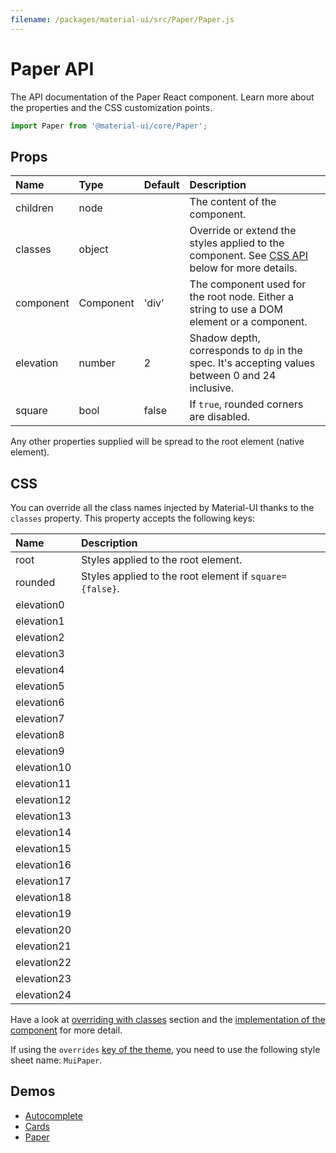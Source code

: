 ```yaml
---
filename: /packages/material-ui/src/Paper/Paper.js
---
```


<!--- This documentation is automatically generated, do not try to edit it. -->

# Paper API

<p class="description">The API documentation of the Paper React component. Learn more about the properties and the CSS customization points.</p>

```js
import Paper from '@material-ui/core/Paper';
```



## Props

| Name | Type | Default | Description |
|:-----|:-----|:--------|:------------|
| <span class="prop-name">children</span> | <span class="prop-type">node</span> |   | The content of the component. |
| <span class="prop-name">classes</span> | <span class="prop-type">object</span> |   | Override or extend the styles applied to the component. See [CSS API](#css-api) below for more details. |
| <span class="prop-name">component</span> | <span class="prop-type">Component</span> | <span class="prop-default">'div'</span> | The component used for the root node. Either a string to use a DOM element or a component. |
| <span class="prop-name">elevation</span> | <span class="prop-type">number</span> | <span class="prop-default">2</span> | Shadow depth, corresponds to `dp` in the spec. It's accepting values between 0 and 24 inclusive. |
| <span class="prop-name">square</span> | <span class="prop-type">bool</span> | <span class="prop-default">false</span> | If `true`, rounded corners are disabled. |

Any other properties supplied will be spread to the root element (native element).

## CSS

You can override all the class names injected by Material-UI thanks to the `classes` property.
This property accepts the following keys:


| Name | Description |
|:-----|:------------|
| <span class="prop-name">root</span> | Styles applied to the root element.
| <span class="prop-name">rounded</span> | Styles applied to the root element if `square={false}`.
| <span class="prop-name">elevation0</span> | 
| <span class="prop-name">elevation1</span> | 
| <span class="prop-name">elevation2</span> | 
| <span class="prop-name">elevation3</span> | 
| <span class="prop-name">elevation4</span> | 
| <span class="prop-name">elevation5</span> | 
| <span class="prop-name">elevation6</span> | 
| <span class="prop-name">elevation7</span> | 
| <span class="prop-name">elevation8</span> | 
| <span class="prop-name">elevation9</span> | 
| <span class="prop-name">elevation10</span> | 
| <span class="prop-name">elevation11</span> | 
| <span class="prop-name">elevation12</span> | 
| <span class="prop-name">elevation13</span> | 
| <span class="prop-name">elevation14</span> | 
| <span class="prop-name">elevation15</span> | 
| <span class="prop-name">elevation16</span> | 
| <span class="prop-name">elevation17</span> | 
| <span class="prop-name">elevation18</span> | 
| <span class="prop-name">elevation19</span> | 
| <span class="prop-name">elevation20</span> | 
| <span class="prop-name">elevation21</span> | 
| <span class="prop-name">elevation22</span> | 
| <span class="prop-name">elevation23</span> | 
| <span class="prop-name">elevation24</span> | 

Have a look at [overriding with classes](/customization/overrides/#overriding-with-classes) section
and the [implementation of the component](https://github.com/mui-org/material-ui/blob/v3.x/packages/material-ui/src/Paper/Paper.js)
for more detail.

If using the `overrides` [key of the theme](/customization/themes/#css),
you need to use the following style sheet name: `MuiPaper`.

## Demos

- [Autocomplete](/demos/autocomplete/)
- [Cards](/demos/cards/)
- [Paper](/demos/paper/)

